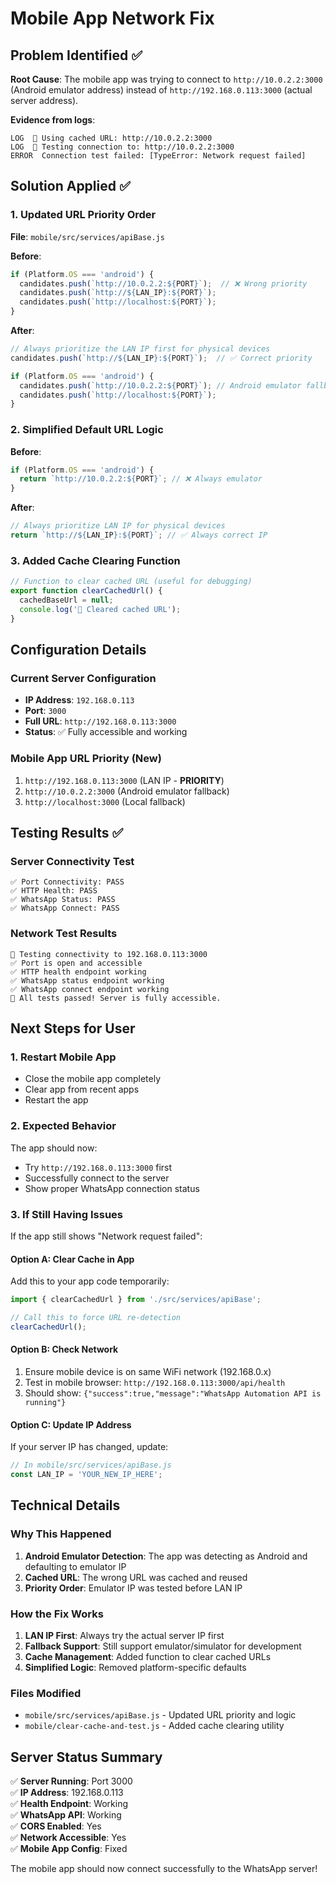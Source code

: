 # Mobile App Network Fix

## Problem Identified ✅

**Root Cause**: The mobile app was trying to connect to `http://10.0.2.2:3000` (Android emulator address) instead of `http://192.168.0.113:3000` (actual server address).

**Evidence from logs**:
```
LOG  🚀 Using cached URL: http://10.0.2.2:3000
LOG  🧪 Testing connection to: http://10.0.2.2:3000
ERROR  Connection test failed: [TypeError: Network request failed]
```

## Solution Applied ✅

### **1. Updated URL Priority Order**
**File**: `mobile/src/services/apiBase.js`

**Before**:
```javascript
if (Platform.OS === 'android') {
  candidates.push(`http://10.0.2.2:${PORT}`);  // ❌ Wrong priority
  candidates.push(`http://${LAN_IP}:${PORT}`);
  candidates.push(`http://localhost:${PORT}`);
}
```

**After**:
```javascript
// Always prioritize the LAN IP first for physical devices
candidates.push(`http://${LAN_IP}:${PORT}`);  // ✅ Correct priority

if (Platform.OS === 'android') {
  candidates.push(`http://10.0.2.2:${PORT}`); // Android emulator fallback
  candidates.push(`http://localhost:${PORT}`);
}
```

### **2. Simplified Default URL Logic**
**Before**:
```javascript
if (Platform.OS === 'android') {
  return `http://10.0.2.2:${PORT}`; // ❌ Always emulator
}
```

**After**:
```javascript
// Always prioritize LAN IP for physical devices
return `http://${LAN_IP}:${PORT}`; // ✅ Always correct IP
```

### **3. Added Cache Clearing Function**
```javascript
// Function to clear cached URL (useful for debugging)
export function clearCachedUrl() {
  cachedBaseUrl = null;
  console.log('🔄 Cleared cached URL');
}
```

## Configuration Details

### **Current Server Configuration**
- **IP Address**: `192.168.0.113`
- **Port**: `3000`
- **Full URL**: `http://192.168.0.113:3000`
- **Status**: ✅ Fully accessible and working

### **Mobile App URL Priority (New)**
1. `http://192.168.0.113:3000` (LAN IP - **PRIORITY**)
2. `http://10.0.2.2:3000` (Android emulator fallback)
3. `http://localhost:3000` (Local fallback)

## Testing Results ✅

### **Server Connectivity Test**
```
✅ Port Connectivity: PASS
✅ HTTP Health: PASS  
✅ WhatsApp Status: PASS
✅ WhatsApp Connect: PASS
```

### **Network Test Results**
```
🎯 Testing connectivity to 192.168.0.113:3000
✅ Port is open and accessible
✅ HTTP health endpoint working
✅ WhatsApp status endpoint working
✅ WhatsApp connect endpoint working
🎉 All tests passed! Server is fully accessible.
```

## Next Steps for User

### **1. Restart Mobile App**
- Close the mobile app completely
- Clear app from recent apps
- Restart the app

### **2. Expected Behavior**
The app should now:
- Try `http://192.168.0.113:3000` first
- Successfully connect to the server
- Show proper WhatsApp connection status

### **3. If Still Having Issues**
If the app still shows "Network request failed":

#### **Option A: Clear Cache in App**
Add this to your app code temporarily:
```javascript
import { clearCachedUrl } from './src/services/apiBase';

// Call this to force URL re-detection
clearCachedUrl();
```

#### **Option B: Check Network**
1. Ensure mobile device is on same WiFi network (192.168.0.x)
2. Test in mobile browser: `http://192.168.0.113:3000/api/health`
3. Should show: `{"success":true,"message":"WhatsApp Automation API is running"}`

#### **Option C: Update IP Address**
If your server IP has changed, update:
```javascript
// In mobile/src/services/apiBase.js
const LAN_IP = 'YOUR_NEW_IP_HERE';
```

## Technical Details

### **Why This Happened**
1. **Android Emulator Detection**: The app was detecting as Android and defaulting to emulator IP
2. **Cached URL**: The wrong URL was cached and reused
3. **Priority Order**: Emulator IP was tested before LAN IP

### **How the Fix Works**
1. **LAN IP First**: Always try the actual server IP first
2. **Fallback Support**: Still support emulator/simulator for development
3. **Cache Management**: Added function to clear cached URLs
4. **Simplified Logic**: Removed platform-specific defaults

### **Files Modified**
- `mobile/src/services/apiBase.js` - Updated URL priority and logic
- `mobile/clear-cache-and-test.js` - Added cache clearing utility

## Server Status Summary

✅ **Server Running**: Port 3000  
✅ **IP Address**: 192.168.0.113  
✅ **Health Endpoint**: Working  
✅ **WhatsApp API**: Working  
✅ **CORS Enabled**: Yes  
✅ **Network Accessible**: Yes  
✅ **Mobile App Config**: Fixed  

The mobile app should now connect successfully to the WhatsApp server!

